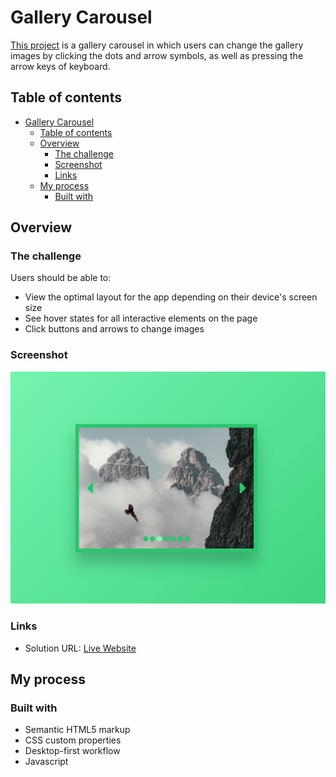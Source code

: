 # Gallery Carousel

[This project](https://gurhanalan.github.io/JS-SmallProject-GalleryCarousel/) is a gallery carousel in which users can change the gallery images by clicking the dots and arrow symbols, as well as pressing the arrow keys of keyboard.

## Table of contents

-   [Gallery Carousel](#gallery-carousel)
    -   [Table of contents](#table-of-contents)
    -   [Overview](#overview)
        -   [The challenge](#the-challenge)
        -   [Screenshot](#screenshot)
        -   [Links](#links)
    -   [My process](#my-process)
        -   [Built with](#built-with)

## Overview

### The challenge

Users should be able to:

-   View the optimal layout for the app depending on their device's screen size
-   See hover states for all interactive elements on the page
-   Click buttons and arrows to change images

### Screenshot

![](img/gallerycarousel.jpg)

### Links

-   Solution URL: [Live Website](https://gurhanalan.github.io/JS-SmallProject-GalleryCarousel/)

## My process

### Built with

-   Semantic HTML5 markup
-   CSS custom properties
-   Desktop-first workflow
-   Javascript

